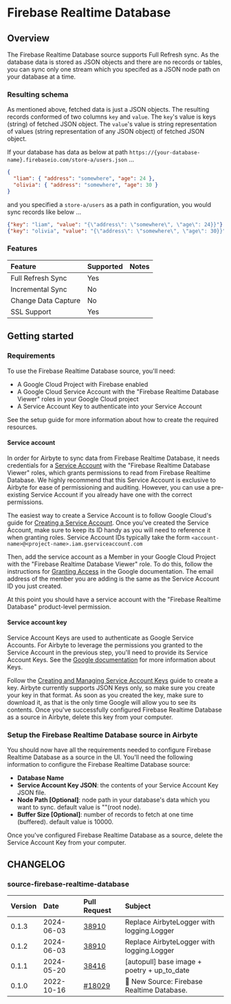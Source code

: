 # Firebase Realtime Database

## Overview

The Firebase Realtime Database source supports Full Refresh sync. As the database data is stored as JSON objects and there are no records or tables, you can sync only one stream which you specifed as a JSON node path on your database at a time.

### Resulting schema

As mentioned above, fetched data is just a JSON objects. The resulting records conformed of two columns `key` and `value`. The `key`'s value is keys (string) of fetched JSON object. The `value`'s value is string representation of values (string representation of any JSON object) of fetched JSON object.

If your database has data as below at path `https://{your-database-name}.firebaseio.com/store-a/users.json` ...

```json
{
  "liam": { "address": "somewhere", "age": 24 },
  "olivia": { "address": "somewhere", "age": 30 }
}
```

and you specified a `store-a/users` as a path in configuration, you would sync records like below ...

```json
{"key": "liam", "value": "{\"address\": \"somewhere\", \"age\": 24}}"}
{"key": "olivia", "value": "{\"address\": \"somewhere\", \"age\": 30}}"}
```

### Features

| Feature             | Supported | Notes |
| :------------------ | :-------- | :---- |
| Full Refresh Sync   | Yes       |       |
| Incremental Sync    | No        |       |
| Change Data Capture | No        |       |
| SSL Support         | Yes       |       |

## Getting started

### Requirements

To use the Firebase Realtime Database source, you'll need:

- A Google Cloud Project with Firebase enabled
- A Google Cloud Service Account with the "Firebase Realtime Database Viewer" roles in your Google Cloud project
- A Service Account Key to authenticate into your Service Account

See the setup guide for more information about how to create the required resources.

#### Service account

In order for Airbyte to sync data from Firebase Realtime Database, it needs credentials for a [Service Account](https://cloud.google.com/iam/docs/service-accounts) with the "Firebase Realtime Database Viewer" roles, which grants permissions to read from Firebase Realtime Database. We highly recommend that this Service Account is exclusive to Airbyte for ease of permissioning and auditing. However, you can use a pre-existing Service Account if you already have one with the correct permissions.

The easiest way to create a Service Account is to follow Google Cloud's guide for [Creating a Service Account](https://cloud.google.com/iam/docs/creating-managing-service-accounts). Once you've created the Service Account, make sure to keep its ID handy as you will need to reference it when granting roles. Service Account IDs typically take the form `<account-name>@<project-name>.iam.gserviceaccount.com`

Then, add the service account as a Member in your Google Cloud Project with the "Firebase Realtime Database Viewer" role. To do this, follow the instructions for [Granting Access](https://cloud.google.com/iam/docs/granting-changing-revoking-access#granting-console) in the Google documentation. The email address of the member you are adding is the same as the Service Account ID you just created.

At this point you should have a service account with the "Firebase Realtime Database" product-level permission.

#### Service account key

Service Account Keys are used to authenticate as Google Service Accounts. For Airbyte to leverage the permissions you granted to the Service Account in the previous step, you'll need to provide its Service Account Keys. See the [Google documentation](https://cloud.google.com/iam/docs/service-accounts#service_account_keys) for more information about Keys.

Follow the [Creating and Managing Service Account Keys](https://cloud.google.com/iam/docs/creating-managing-service-account-keys) guide to create a key. Airbyte currently supports JSON Keys only, so make sure you create your key in that format. As soon as you created the key, make sure to download it, as that is the only time Google will allow you to see its contents. Once you've successfully configured Firebase Realtime Database as a source in Airbyte, delete this key from your computer.

### Setup the Firebase Realtime Database source in Airbyte

You should now have all the requirements needed to configure Firebase Realtime Database as a source in the UI. You'll need the following information to configure the Firebase Realtime Database source:

- **Database Name**
- **Service Account Key JSON**: the contents of your Service Account Key JSON file.
- **Node Path \[Optional\]**: node path in your database's data which you want to sync. default value is ""(root node).
- **Buffer Size \[Optional\]**: number of records to fetch at one time (buffered). default value is 10000.

Once you've configured Firebase Realtime Database as a source, delete the Service Account Key from your computer.

## CHANGELOG

### source-firebase-realtime-database

| Version | Date       | Pull Request                                               | Subject                                    |
| :------ | :--------- | :--------------------------------------------------------- | :----------------------------------------- |
| 0.1.3 | 2024-06-03 | [38910](https://github.com/airbytehq/airbyte/pull/38910) | Replace AirbyteLogger with logging.Logger |
| 0.1.2 | 2024-06-03 | [38910](https://github.com/airbytehq/airbyte/pull/38910) | Replace AirbyteLogger with logging.Logger |
| 0.1.1 | 2024-05-20 | [38416](https://github.com/airbytehq/airbyte/pull/38416) | [autopull] base image + poetry + up_to_date |
| 0.1.0   | 2022-10-16 | [\#18029](https://github.com/airbytehq/airbyte/pull/18029) | 🎉 New Source: Firebase Realtime Database. |

